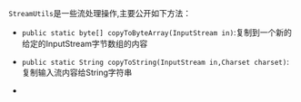 `StreamUtils`是一些流处理操作,主要公开如下方法：

* `public static byte[] copyToByteArray(InputStream in)`:复制到一个新的给定的InputStream字节数组的内容

* `public static String copyToString(InputStream in,Charset charset)`:复制输入流内容给String字符串

* 


